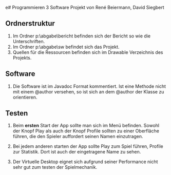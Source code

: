 e# Programmieren 3 Software Projekt von René Beiermann, David Siegbert

## Ordnerstruktur
1. Im Ordner p:\abgabe\bericht befinden sich der Bericht so wie die Unterschriften.
2. Im Ordner p:\abgabe\sw befindet sich das Projekt.
3. Quellen für die Ressourcen befinden sich im Drawable Verzeichnis des Projekts.  

## Software
1. Die Software ist im Javadoc Format kommentiert. Ist eine Methode nicht mit einem @author versehen, so ist sich an dem @author der Klasse zu orientieren.

## Testen
1. Beim **ersten** Start der App sollte man sich im Menü befinden. Sowohl der Knopf Play als auch der Knopf Profile sollten zu einer Oberfläche führen, die den Spieler auffordert seinen Namen einzutragen. 

2. Bei jedem anderen starten der App sollte Play zum Spiel führen, Profile zur Statistik. Dort ist auch der eingetragene Name zu sehen.

3. Der Virtuelle Desktop eignet sich aufgrund seiner Performance nicht sehr gut zum testen der Spielmechanik.

